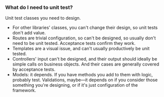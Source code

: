 ### What do I need to unit test?

Unit test classes you need to design.

- For other libraries' classes, you can't change their design, so unit tests don't add value.
- Routes are trivial configuration, so can't be designed, so usually don't need to be unit tested. Acceptance tests confirm they work.
- Templates are a visual issue, and can't usually productively be unit tested.
- Controllers' input can't be designed, and their output should ideally be simple calls on business objects. And their cases are generally covered by acceptance tests.
- Models: it depends. If you have methods you add to them with logic, probably test. Validations, maybe—it depends on if you consider those something you're designing, or if it's just configuration of the framework.